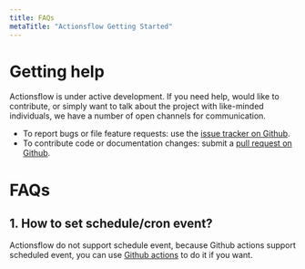 ```yaml
---
title: FAQs
metaTitle: "Actionsflow Getting Started"
---
```


# Getting help

Actionsflow is under active development. If you need help, would like to
contribute, or simply want to talk about the project with like-minded
individuals, we have a number of open channels for communication.

- To report bugs or file feature requests: use the [issue tracker on Github](https://github.com/actionsflow/actionsflow/issues).
- To contribute code or documentation changes: submit a [pull request on Github](https://github.com/actionsflow/actionsflow/pulls).

# FAQs

## 1. How to set schedule/cron event?

Actionsflow do not support schedule event, because Github actions support scheduled event, you can use [Github actions](https://docs.github.com/en/actions/reference/events-that-trigger-workflows#scheduled-events) to do it if you want.

